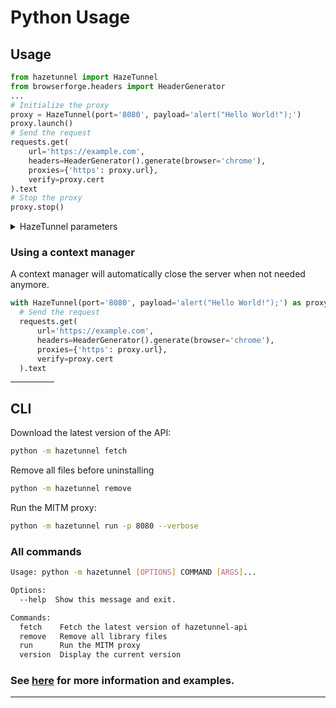 # Python Usage

## Usage

```py
from hazetunnel import HazeTunnel
from browserforge.headers import HeaderGenerator
...
# Initialize the proxy
proxy = HazeTunnel(port='8080', payload='alert("Hello World!");')
proxy.launch()
# Send the request
requests.get(
    url='https://example.com',
    headers=HeaderGenerator().generate(browser='chrome'),
    proxies={'https': proxy.url},
    verify=proxy.cert
).text
# Stop the proxy
proxy.stop()
```

<details>

  <summary>
    HazeTunnel parameters
  </summary>

```
Parameters:
    port (Optional[str]): Specify a port to listen on. Default is random.
    payload (Optional[str]): Payload to inject into responses
    user_agent (Optional[str]): Optionally override all User-Agent headers
    upstream_proxy (Optional[str]): Optionally forward requests to an upstream proxy
```

</details>

### Using a context manager

A context manager will automatically close the server when not needed anymore.

```py
with HazeTunnel(port='8080', payload='alert("Hello World!");') as proxy:
  # Send the request
  requests.get(
      url='https://example.com',
      headers=HeaderGenerator().generate(browser='chrome'),
      proxies={'https': proxy.url},
      verify=proxy.cert
  ).text
```

<hr width=70>

## CLI

Download the latest version of the API:

```sh
python -m hazetunnel fetch
```

Remove all files before uninstalling

```sh
python -m hazetunnel remove
```

Run the MITM proxy:

```sh
python -m hazetunnel run -p 8080 --verbose
```

### All commands

```sh
Usage: python -m hazetunnel [OPTIONS] COMMAND [ARGS]...

Options:
  --help  Show this message and exit.

Commands:
  fetch    Fetch the latest version of hazetunnel-api
  remove   Remove all library files
  run      Run the MITM proxy
  version  Display the current version
```

### See [here](https://github.com/daijro/hazetunnel) for more information and examples.

---
